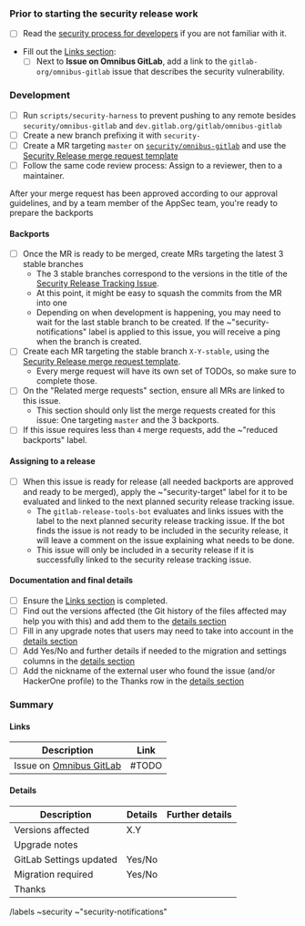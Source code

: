 <!--
# Read me first!

Create this issue under https://gitlab.com/gitlab-org/security/omnibus-gitlab/

Set the title to: `Description of the original issue`
-->

### Prior to starting the security release work

- [ ] Read the [security process for developers] if you are not familiar with it.
- Fill out the [Links section](#links):
  - [ ] Next to **Issue on Omnibus GitLab**, add a link to the `gitlab-org/omnibus-gitlab` issue that describes the security vulnerability.

### Development

- [ ] Run `scripts/security-harness` to prevent pushing to any remote besides `security/omnibus-gitlab` and `dev.gitlab.org/gitlab/omnibus-gitlab`
- [ ] Create a new branch prefixing it with `security-`
- [ ] Create a MR targeting `master` on [`security/omnibus-gitlab`](https://gitlab.com/gitlab-org/security/omnibus-gitlab) and use the [Security Release merge request template]
- [ ] Follow the same code review process: Assign to a reviewer, then to a maintainer.

After your merge request has been approved according to our approval guidelines, and by a team member of the AppSec team, you're ready to prepare the backports

#### Backports

- [ ] Once the MR is ready to be merged, create MRs targeting the latest 3 stable branches
   * The 3 stable branches correspond to the versions in the title of the [Security Release Tracking Issue].
   * At this point, it might be easy to squash the commits from the MR into one
   * Depending on when development is happening, you may need to wait for the last stable branch to be created. If the ~"security-notifications" label is applied to this issue, you will receive a ping when the branch is created.
- [ ] Create each MR targeting the stable branch `X-Y-stable`, using the [Security Release merge request template].
   * Every merge request will have its own set of TODOs, so make sure to complete those.
- [ ] On the "Related merge requests" section, ensure all MRs are linked to this issue.
   * This section should only list the merge requests created for this issue: One targeting `master` and the 3 backports.
- [ ] If this issue requires less than `4` merge requests, add the ~"reduced backports" label.

#### Assigning to a release

- [ ] When this issue is ready for release (all needed backports are approved and ready to be merged), apply the ~"security-target" label for it to be evaluated and linked to the next planned security release tracking issue.
   * The `gitlab-release-tools-bot` evaluates and links issues with the label to the next planned security release tracking issue. If the bot finds the issue is not ready to be included in the security release, it will leave a comment on the issue explaining what needs to be done. 
   * This issue will only be included in a security release if it is successfully linked to the security release tracking issue.

#### Documentation and final details

- [ ] Ensure the [Links section](#links) is completed.
- [ ] Find out the versions affected (the Git history of the files affected may help you with this) and add them to the [details section](#details)
- [ ] Fill in any upgrade notes that users may need to take into account in the [details section](#details)
- [ ] Add Yes/No and further details if needed to the migration and settings columns in the [details section](#details)
- [ ] Add the nickname of the external user who found the issue (and/or HackerOne profile) to the Thanks row in the [details section](#details)

### Summary

#### Links

| Description | Link |
| -------- | -------- |
| Issue on [Omnibus GitLab](https://gitlab.com/gitlab-org/omnibus-gitlab/issues) | #TODO  |

#### Details

| Description | Details | Further details|
| -------- | -------- | -------- |
| Versions affected | X.Y  | |
| Upgrade notes | | |
| GitLab Settings updated | Yes/No| |
| Migration required | Yes/No | |
| Thanks | | |

[security process for developers]: https://gitlab.com/gitlab-org/release/docs/blob/master/general/security/developer.md
[RM list]:  https://about.gitlab.com/release-managers/
[issue as related]: https://docs.gitlab.com/ee/user/project/issues/related_issues.html#adding-a-related-issue
[security Release merge request template]: https://gitlab.com/gitlab-org/omnibus-gitlab/-/blob/master/.gitlab/merge_request_templates/Security%20Release.md
[Security Release Tracking Issue]: https://gitlab.com/gitlab-org/gitlab/-/issues/?label_name%5B%5D=upcoming%20security%20release

/labels ~security ~"security-notifications"
